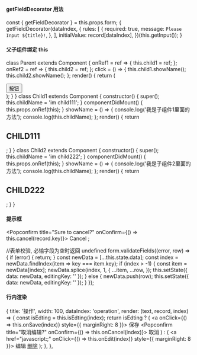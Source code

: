 #### getFieldDecorator 用法
const { getFieldDecorator } = this.props.form;
{
getFieldDecorator(dataIndex, {
rules: [
{
required: true,
message: `Please Input ${title}!`,
},
],
initialValue: record[dataIndex],
})(this.getInput());
}

#### 父子组件绑定 this
class Parent extends Component {
onRef1 = ref => {
this.child1 = ref;
};
onRef2 = ref => {
this.child2 = ref;
};
click = () => {
this.child1.showName();
this.child2.showName();
};
render() {
return (

<div>
<Child1 onRef={this.onRef1} />
<Child2 onRef={this.onRef2} />
<button onClick={this.click}>按钮</button>
</div>
);
}
}
class Child1 extends Component {
constructor() {
super();
this.childName = 'im child111';
}
componentDidMount() {
this.props.onRef(this);
}
showName = () => {
console.log('我是子组件1里面的方法');
console.log(this.childName);
};
render() {
return <h2>CHILD111</h2>;
}
}
class Child2 extends Component {
constructor() {
super();
this.childName = 'im child222';
}
componentDidMount() {
this.props.onRef(this);
}
showName = () => {
console.log('我是子组件2里面的方法');
console.log(this.childName);
};
render() {
return <h2>CHILD222</h2>;
}
}

#### 提示框
<Popconfirm title="Sure to cancel?" onConfirm={() => this.cancel(record.key)}>
<a>Cancel</a>
</Popconfirm>;

//表单校验, 必输字段为空时返回 undefined
form.validateFields((error, row) => {
if (error) {
return;
}
const newData = [...this.state.data];
const index = newData.findIndex(item => key === item.key);
if (index > -1) {
const item = newData[index];
newData.splice(index, 1, {
...item,
...row,
});
this.setState({ data: newData, editingKey: '' });
} else {
newData.push(row);
this.setState({ data: newData, editingKey: '' });
}
});

#### 行内渲染

{
title: '操作',
width: 100,
dataIndex: 'operation',
render: (text, record, index) => {
const isEdting = this.isEdting(index);
return isEdting ? (
<span>
<a onClick={() => this.onSave(index)} style={{ marginRight: 8 }}>
保存
</a>
<Popconfirm title="取消编辑?" onConfirm={() => this.onCancel(index)}>
<a>取消</a>
</Popconfirm>
</span>
) : (
<span>
<a href="javascript:;" onClick={() => this.onEdit(index)} style={{ marginRight: 8 }}>
编辑
</a>
<a href="javascript:;">删除</a>
</span>
);
},
},
